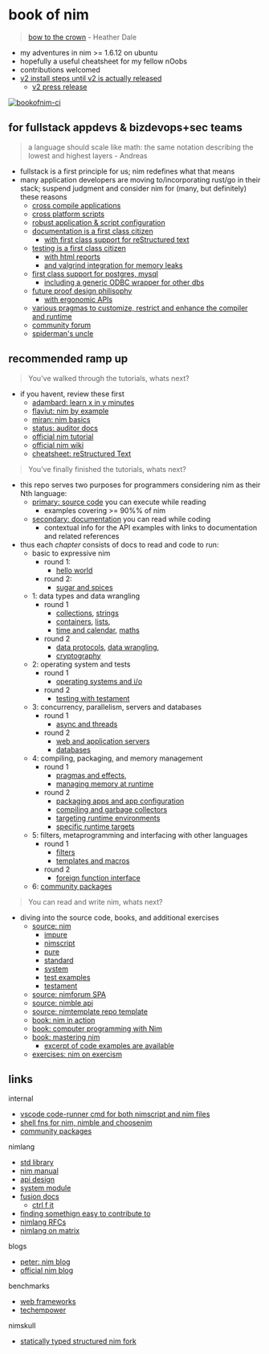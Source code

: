 # book of nim

> [bow to the crown](https://www.youtube.com/watch?v=AEtxGOjKx5c) - Heather Dale

- my adventures in nim >= 1.6.12 on ubuntu
- hopefully a useful cheatsheet for my fellow nOobs
- contributions welcomed
- [v2 install steps until v2 is actually released](https://nim-lang.org/blog/2023/03/31/version-20-rc2.html)
  - [v2 press release](https://nim-lang.org/blog/2022/12/21/version-20-rc.html)

[![bookofnim-ci](https://github.com/noahehall/nim/actions/workflows/ci.yaml/badge.svg?branch=develop)](https://github.com/noahehall/nim/actions/workflows/ci.yaml)

## for fullstack appdevs & bizdevops+sec teams

> a language should scale like math: the same notation describing the lowest and highest layers - Andreas

- fullstack is a first principle for us; nim redefines what that means
- many application developers are moving to/incorporating rust/go in their stack; suspend judgment and consider nim for (many, but definitely) these reasons
  - [cross compile applications](https://nim-lang.org/docs/nimc.html#crossminuscompilation)
  - [cross platform scripts](https://nim-lang.org/docs/nims.html#benefits)
  - [robust application & script configuration](https://nim-lang.org/docs/parsecfg.html)
  - [documentation is a first class citizen](https://nim-lang.org/docs/docgen.html)
    - [with first class support for reStructured text](https://docutils.sourceforge.io/docs/user/rst/quickref.html)
  - [testing is a first class citizen](https://nim-lang.github.io/Nim/testament.html)
    - [with html reports](https://noahehall.github.io/nim/htmldocs/testresults.html)
    - [and valgrind integration for memory leaks](https://valgrind.org/)
  - [first class support for postgres, mysql](https://nim-lang.org/docs/lib.html#impure-libraries-database-support)
    - [including a generic ODBC wrapper for other dbs](https://nim-lang.org/docs/db_odbc.html)
  - [future proof design philisophy](https://www.youtube.com/watch?v=aDi50K_Id_k)
    - [with ergonomic APIs](https://nim-lang.org/docs/apis.html)
  - [various pragmas to customize, restrict and enhance the compiler and runtime](https://nim-lang.github.io/Nim/manual.html#pragmas)
  - [community forum](https://forum.nim-lang.org/)
  - [spiderman's uncle](https://nim-lang.org/docs/tut3.html)

## recommended ramp up

> You've walked through the tutorials, whats next?

- if you havent, review these first
  - [adambard: learn x in y minutes](https://learnxinyminutes.com/docs/nim/)
  - [flaviut: nim by example](https://nim-by-example.github.io/)
  - [miran: nim basics](https://narimiran.github.io/nim-basics/)
  - [status: auditor docs](https://status-im.github.io/nim-style-guide/00_introduction.html)
  - [official nim tutorial](https://nim-lang.org/docs/tut1.html)
  - [official nim wiki](https://github.com/nim-lang/Nim/wiki)
  - [cheatsheet: reStructured Text](https://docutils.sourceforge.io/docs/user/rst/quickref.html)

> You've finally finished the tutorials, whats next?

- this repo serves two purposes for programmers considering nim as their Nth language:
  - [primary: source code](/src/bookofnim.nim) you can execute while reading
    - examples covering >= 90%% of nim
  - [secondary: documentation](https://noahehall.github.io/nim/htmldocs/bookofnim.html) you can read while coding
    - contextual info for the API examples with links to documentation and related references
- thus each _chapter_ consists of docs to read and code to run:
  - basic to expressive nim
    - round 1:
      - [hello world](/src/bookofnim/helloworld/helloworld.nim)
    - round 2:
      - [sugar and spices](/src/bookofnim/deepdives/sugar.nim)
  - 1: data types and data wrangling
    - round 1
      - [collections](/src/bookofnim/deepdives/collections.nim), [strings](/src/bookofnim/deepdives/strings.nim)
      - [containers](/src/bookofnim/deepdives/containers.nim), [lists](/src/bookofnim/deepdives/lists.nim),
      - [time and calendar](/src/bookofnim/deepdives/datetime.nim), [maths](/src/bookofnim/deepdives/maths.nim)
    - round 2
      - [data protocols](/src/bookofnim/deepdives/data.nim), [data wrangling](/src/bookofnim/deepdives/dataWrangling.nim),
      - [cryptography](/src/bookofnim/deepdives/crypto.nim)
  - 2: operating system and tests
    - round 1
      - [operating systems and i/o](/src/bookofnim/deepdives/osIo.nim)
    - round 2
      - [testing with testament](/src/bookofnim/deepdives/tests.nim)
  - 3: concurrency, parallelism, servers and databases
    - round 1
      - [async and threads](/src/bookofnim/deepdives/asyncPar.nim)
    - round 2
      - [web and application servers](/src/bookofnim/deepdives/servers.nim)
      - [databases](/src/bookofnim/deepdives/dbs.nim)
  - 4: compiling, packaging, and memory management
    - round 1
      - [pragmas and effects](/src/bookofnim/deepdives/pragmasEffects.nim),
      - [managing memory at runtime](src/bookofnim/deepdives/runtimeMemory.nim)
    - round 2
      - [packaging apps and app configuration](/src/bookofnim/backends/packaging.nim)
      - [compiling and garbage collectors](/src/bookofnim/backends/nimcMemory.nim)
      - [targeting runtime environments](/src/bookofnim/backends/targeting.nim)
      - [specific runtime targets](/src/bookofnim/backends/targets/)
  - 5: filters, metaprogramming and interfacing with other languages
    - round 1
      - [filters](/src/bookofnim/deepdives/filters.nim)
      - [templates and macros](/src/bookofnim/deepdives/templateMacros.nim)
    - round 2
      - [foreign function interface](/src/bookofnim/deepdives/ffi.nim)
  - 6: [community packages](./community/README.md)

> You can read and write nim, whats next?

- diving into the source code, books, and additional exercises
  - [source: nim](https://github.com/nim-lang/Nim/tree/devel/lib)
    - [impure](https://github.com/nim-lang/Nim/tree/devel/lib/impure)
    - [nimscript](https://github.com/nim-lang/Nim/blob/devel/lib/system/nimscript.nim)
    - [pure](https://github.com/nim-lang/Nim/tree/devel/lib/pure)
    - [standard](https://github.com/nim-lang/Nim/tree/devel/lib/std)
    - [system](https://github.com/nim-lang/Nim/blob/devel/lib/system.nim#L1)
    - [test examples](https://github.com/nim-lang/Nim/tree/devel/tests)
    - [testament](https://github.com/nim-lang/Nim/tree/devel/testament)
  - [source: nimforum SPA](https://github.com/nim-lang/nimforum/tree/master/src)
  - [source: nimble api](https://github.com/nim-lang/nimble/blob/master/src/nimblepkg/nimscriptapi.nim)
  - [source: nimtemplate repo template](https://github.com/treeform/nimtemplate/tree/master/src)
  - [book: nim in action](https://www.manning.com/books/nim-in-action)
  - [book: computer programming with Nim](https://ssalewski.de/nimprogramming.html)
  - [book: mastering nim](https://nim-lang.org/blog/2022/06/29/mastering-nim.html)
    - [excerpt of code examples are available](https://github.com/Araq/mastering_nim/tree/master)
  - [exercises: nim on exercism](https://exercism.org/tracks/nim)

## links

internal

- [vscode code-runner cmd for both nimscript and nim files](https://github.com/noahehall/theBookOfNoah/blob/master/vscode.settings.jsonc)
- [shell fns for nim, nimble and choosenim](https://github.com/noahehall/theBookOfNoah/blob/master/linux/bash_cli_fns/nimlang.sh)
- [community packages](./community/README.md)

nimlang

- [std library](https://nim-lang.org/docs/lib.html)
- [nim manual](https://nim-lang.org/docs/manual.html)
- [api design](https://nim-lang.org/docs/apis.html)
- [system module](https://nim-lang.org/docs/system.html)
- [fusion docs](https://github.com/nim-lang/fusion)
  - [ctrl f it](https://nim-lang.github.io/fusion/theindex.html)
- [finding somethign easy to contribute to](https://forum.nim-lang.org/t/9956)
- [nimlang RFCs](https://github.com/nim-lang/RFCs)
- [nimlang on matrix](https://matrix.to/#/!ZmWXggMgfkKpcLbQkB:matrix.org?via=matrix.org)

blogs

- [peter: nim blog](https://peterme.net/tags/nim.html)
- [official nim blog](https://nim-lang.org/blog.html)

benchmarks

- [web frameworks](https://web-frameworks-benchmark.netlify.app/result)
- [techempower](https://www.techempower.com/benchmarks/#section=data-r21&hw=ph&test=json)

nimskull

- [statically typed structured nim fork](https://github.com/nim-works/nimskull)
